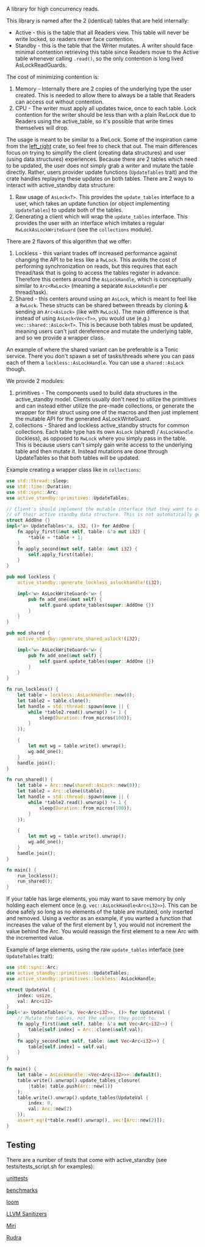 A library for high concurrency reads.

This library is named after the 2 (identical) tables that are held internally:
- Active - this is the table that all Readers view. This table will never be
  write locked, so readers never face contention.
- Standby - this is the table that the Writer mutates. A writer should face
  minimal contention retrieving this table since Readers move to the Active
  table whenever calling `.read()`, so the only contention is long lived
  AsLockReadGuards.

The cost of minimizing contention is:
1. Memory - Internally there are 2 copies of the underlying type the user
   created. This is needed to allow there to always be a table that Readers can
   access out without contention.
2. CPU - The writer must apply all updates twice, once to each table. Lock
   contention for the writer should be less than with a plain RwLock due to
   Readers using the active_table, so it's possible that write times themselves
   will drop.

The usage is meant to be similar to a RwLock. Some of the inspiration came from
the [left_right](https://crates.io/crates/left-right) crate, so feel free to
check that out. The main differences focus on trying to simplify the client
(creating data structures) and user (using data structures) experiences. Because
there are 2 tables which need to be updated, the user does not simply grab a
writer and mutate the table directly. Rather, users provider update functions
(`UpdateTables` trait) and the crate handles replaying these updates on both
tables. There are 2 ways to interact with active_standby data structure:
1. Raw usage of `AsLock<T>`. This provides the `update_tables` interface to a
   user, which takes an update function (or object implementing  `UpdateTables`)
   to update both of the tables.
2. Generating a client which will wrap the `update_tables` interface. This
   provides the user with an interface which imitates a regular
   `RwLockAsLockWriteGuard` (see the `collections` module).

There are 2 flavors of this algorithm that we offer:
1. Lockless - this variant trades off increased performance against changing the
   API to be less like a `RwLock`. This avoids the cost of performing
   synchronization on reads, but this requires that each thread/task that is
   going to access the tables register in advance. Therefore this centers around
   the `AsLockHandle`, which is conceptually similar to `Arc<RwLock>` (meaning a
   separate `AsLockHandle` per thread/task).
2. Shared - this centers around using an `AsLock`, which is meant to feel like a
   `RwLock`. These structs can be shared between threads by cloning & sending an
   `Arc<AsLock>` (like with `RwLock`). The main difference is that instead of
   using `AsLock<Vec<T>>`, you would use (e.g.) `vec::shared::AsLock<T>`. This
   is because both tables must be updated, meaning users can't just dereference
   and mutate the underlying table, and so we provide a wrapper class.

An example of where the shared variant can be preferable is a Tonic service.
There you don't spawn a set of tasks/threads where you can pass each of them a
`lockless::AsLockHandle`. You can use a `shared::AsLock` though.

We provide 2 modules:
1. primitives - The components used to build data structures in the
   active_standby model. Clients usually don't need to utilize the primitives
   and can instead either utilize the pre-made collections, or generate the
   wrapper for their struct using one of the macros and then just implement the
   mutable API for the generated AsLockWriteGuard.
2. collections - Shared and lockless active_standby structs for common
   collections. Each table type has its own `AsLock` (shared) / `AsLockHandle`
   (lockless), as opposed to `RwLock` where you simply pass in the table. This
   is because users can't simply gain write access to the underlying table and
   then mutate it. Instead mutations are done through UpdateTables so that both
   tables will be updated.

Example creating a wrapper class like in `collections`:
```rust
use std::thread::sleep;
use std::time::Duration;
use std::sync::Arc;
use active_standby::primitives::UpdateTables;

// Client's should implement the mutable interface that they want to offer users
// of their active standby data structure. This is not automatically generated.
struct AddOne {}
impl<'a> UpdateTables<'a, i32, ()> for AddOne {
    fn apply_first(&mut self, table: &'a mut i32) {
        *table = *table + 1;
    }
    fn apply_second(mut self, table: &mut i32) {
        self.apply_first(table);
    }
}

pub mod lockless {
    active_standby::generate_lockless_aslockhandle!(i32);

    impl<'w> AsLockWriteGuard<'w> {
        pub fn add_one(&mut self) {
            self.guard.update_tables(super::AddOne {})
        }
    }
}

pub mod shared {
    active_standby::generate_shared_aslock!(i32);

    impl<'w> AsLockWriteGuard<'w> {
        pub fn add_one(&mut self) {
            self.guard.update_tables(super::AddOne {})
        }
    }
}

fn run_lockless() {
    let table = lockless::AsLockHandle::new(0);
    let table2 = table.clone();
    let handle = std::thread::spawn(move || {
        while *table2.read().unwrap() != 1 {
            sleep(Duration::from_micros(100));
        }
    });

    {
        let mut wg = table.write().unwrap();
        wg.add_one();
    }
    handle.join();
}

fn run_shared() {
    let table = Arc::new(shared::AsLock::new(0));
    let table2 = Arc::clone(&table);
    let handle = std::thread::spawn(move || {
        while *table2.read().unwrap() != 1 {
            sleep(Duration::from_micros(100));
        }
    });

    {
        let mut wg = table.write().unwrap();
        wg.add_one();
    }
    handle.join();
}

fn main() {
    run_lockless();
    run_shared();
}
```

If your table has large elements, you may want to save memory by only holding
each element once (e.g. `vec::AsLockHandle<Arc<i32>>`). This can be done
safely so long as no elements of the table are mutated, only inserted and
removed. Using a vector as an example, if you wanted a function that increases
the value of the first element by 1, you would not increment the value behind
the Arc. You would reassign the first element to a new Arc with the incremented
value.

Example of large elements, using the raw `update_tables` interface
(see `UpdateTables` trait):
```rust
use std::sync::Arc;
use active_standby::primitives::UpdateTables;
use active_standby::primitives::lockless::AsLockHandle;

struct UpdateVal {
    index: usize,
    val: Arc<i32>
}
impl<'a> UpdateTables<'a, Vec<Arc<i32>>, ()> for UpdateVal {
    // Mutate the tables, not the values they point to.
    fn apply_first(&mut self, table: &'a mut Vec<Arc<i32>>) {
        table[self.index] = Arc::clone(&self.val);
    }
    fn apply_second(mut self, table: &mut Vec<Arc<i32>>) {
        table[self.index] = self.val;
    }
}

fn main() {
    let table = AsLockHandle::<Vec<Arc<i32>>>::default();
    table.write().unwrap().update_tables_closure(
        |table| table.push(Arc::new(1))
    );
    table.write().unwrap().update_tables(UpdateVal {
        index: 0,
        val: Arc::new(2)
    });
    assert_eq!(*table.read().unwrap(), vec![Arc::new(2)]);
}
```

## Testing
There are a number of tests that come with active_standby (see
tests/tests_script.sh for examples):

[unittests](https://doc.rust-lang.org/book/ch11-01-writing-tests.html)

[benchmarks](https://doc.rust-lang.org/unstable-book/library-features/test.html)

[loom](https://crates.io/crates/loom)

[LLVM Sanitizers](https://doc.rust-lang.org/beta/unstable-book/compiler-flags/sanitizer.html)

[Miri](https://github.com/rust-lang/miri)

[Rudra](https://github.com/sslab-gatech/Rudra)